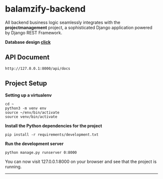 # balamzify-backend
All backend business logic seamlessly integrates with the <b>projectmanagement</b> project, a sophisticated Django application powered by Django REST Framework.

<b>Database design [click](https://dbdiagram.io/d/Project-management-6774712d5406798ef7047173)</b>

## API Document

    http://127.0.0.1:8000/api/docs


## Project Setup

**Setting up a virtualenv**

    cd ~
    python3 -m venv env
    source ~/env/bin/activate
    source venv/bin/activate


**Install the Python dependencies for the project**

    pip install -r requirements/development.txt


**Run the development server**

    python manage.py runserver 0:8000

You can now visit 127.0.0.1:8000 on your browser and see that the project is running.

---